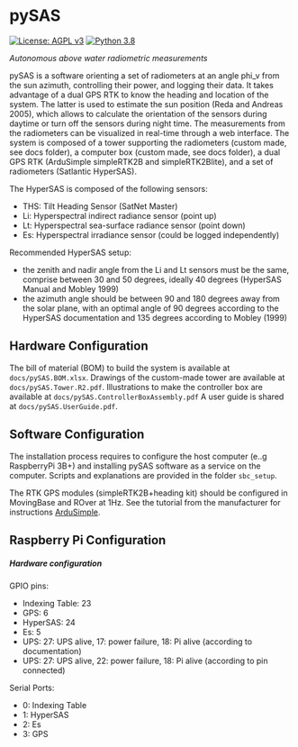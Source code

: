 pySAS
=====
[![License: AGPL v3](https://img.shields.io/badge/License-AGPLv3-blue.svg)](https://www.gnu.org/licenses/agpl-3.0)
[![Python 3.8](https://img.shields.io/badge/Python-3.8-blue.svg)](https://www.python.org/downloads/)

_Autonomous above water radiometric measurements_

pySAS is a software orienting a set of radiometers at an angle phi_v from the sun azimuth, controlling their power, and logging their data. It takes advantage of a dual GPS RTK to know the heading and location of the system. The latter is used to estimate the sun position (Reda and Andreas 2005), which allows to calculate the orientation of the sensors during daytime or turn off the sensors during night time. The measurements from the radiometers can be visualized in real-time through a web interface. The system is composed of a tower supporting the radiometers (custom made, see docs folder), a computer box (custom made, see docs folder), a dual GPS RTK (ArduSimple simpleRTK2B and simpleRTK2Blite), and a set of radiometers (Satlantic HyperSAS).

The HyperSAS is composed of the following sensors:
  + THS: Tilt Heading Sensor (SatNet Master)
  + Li: Hyperspectral indirect radiance sensor (point up)
  + Lt: Hyperspectral sea-surface radiance sensor (point down)
  + Es: Hyperspectral irradiance sensor (could be logged independently)
  
 Recommended HyperSAS setup:
  + the zenith and nadir angle from the Li and Lt sensors must be the same, comprise between 30 and 50 degrees, ideally 40 degrees (HyperSAS Manual and Mobley 1999)
  + the azimuth angle should be between 90 and 180 degrees away from the solar plane, with an optimal angle of 90 degrees according to the HyperSAS documentation and 135 degrees according to Mobley (1999)

## Hardware Configuration
The bill of material (BOM) to build the system is available at `docs/pySAS.BOM.xlsx`.
Drawings of the custom-made tower are available at `docs/pySAS.Tower.R2.pdf`.
Illustrations to make the controller box are available at `docs/pySAS.ControllerBoxAssembly.pdf`
A user guide is shared at `docs/pySAS.UserGuide.pdf`.

## Software Configuration
The installation process requires to configure the host computer (e..g RaspberryPi 3B+) and installing pySAS software as a service on the computer. Scripts and explanations are provided in the folder `sbc_setup`.

The RTK GPS modules (simpleRTK2B+heading kit) should be configured in MovingBase and ROver at 1Hz. See the tutorial from the manufacturer for instructions [ArduSimple](https://www.ardusimple.com/configuration-files/).

## Raspberry Pi Configuration
##### Hardware configuration
GPIO pins:
  + Indexing Table: 23
  + GPS: 6
  + HyperSAS: 24
  + Es: 5
  + UPS: 27: UPS alive, 17: power failure, 18: Pi alive (according to documentation)
  + UPS: 27: UPS alive, 22: power failure, 18: Pi alive (according to pin connected)
  
Serial Ports:
  + 0: Indexing Table
  + 1: HyperSAS
  + 2: Es
  + 3: GPS
